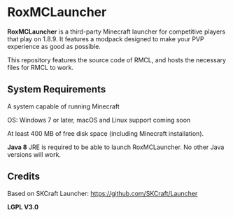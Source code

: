 # RoxMCLauncher
**RoxMCLauncher** is a third-party Minecraft launcher for competitive players that play on 1.8.9. It features a modpack designed to make your PVP experience as good as possible.

This repository features the source code of RMCL, and hosts the necessary files for RMCL to work.

## System Requirements
A system capable of running Minecraft

OS: Windows 7 or later, macOS and Linux support coming soon

At least 400 MB of free disk space (including Minecraft installation).

**Java 8** JRE is required to be able to launch RoxMCLauncher. No other Java versions will work.

## Credits
Based on SKCraft Launcher: https://github.com/SKCraft/Launcher

**LGPL V3.0**
